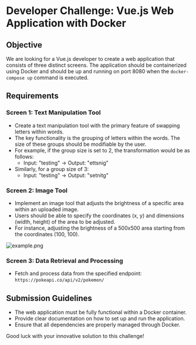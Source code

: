 # Developer Challenge: Vue.js Web Application with Docker

## Objective
We are looking for a Vue.js developer to create a web application that consists of three distinct screens. The application should be containerized using Docker and should be up and running on port 8080 when the `docker-compose up` command is executed.

## Requirements

### Screen 1: Text Manipulation Tool
- Create a text manipulation tool with the primary feature of swapping letters within words.
- The key functionality is the grouping of letters within the words. The size of these groups should be modifiable by the user.
- For example, if the group size is set to 2, the transformation would be as follows:
    - Input: "testing" -> Output: "ettsnig"
- Similarly, for a group size of 3:
    - Input: "testing" -> Output: "setnitg"

### Screen 2: Image Tool
- Implement an image tool that adjusts the brightness of a specific area within an uploaded image.
- Users should be able to specify the coordinates (x, y) and dimensions (width, height) of the area to be adjusted.
- For instance, adjusting the brightness of a 500x500 area starting from the coordinates (100, 100).

![example.png](https://i.ibb.co/mcPWNsb/example.png)

### Screen 3: Data Retrieval and Processing
- Fetch and process data from the specified endpoint: `https://pokeapi.co/api/v2/pokemon/`

## Submission Guidelines
- The web application must be fully functional within a Docker container.
- Provide clear documentation on how to set up and run the application.
- Ensure that all dependencies are properly managed through Docker.

Good luck with your innovative solution to this challenge!
